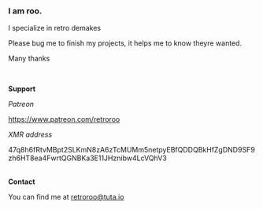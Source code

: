 <h3>I am roo.</h3>

I specialize in retro demakes

Please bug me to finish my projects, it helps me to know theyre wanted.

Many thanks


<br>

<strong>Support</strong>

<em>Patreon</em>

https://www.patreon.com/retroroo

<em>XMR address</em>

47q8h6fRtvMBpt2SLKmN8zA6zTcMUMm5netpyEBfQDDQBkHfZgDND9SF9zh6HT8ea4FwrtQGNBKa3E11JHznibw4LcVQhV3


<br>
<strong>Contact </strong>

                                       
You can find me at retroroo@tuta.io
